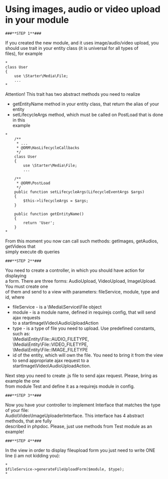 Using images, audio or video upload in your module
==================================================
    ###**STEP 1**###
If you created the new module, and it uses image/audio/video upload, you  
should use trait in your entity class (it is universal for all types of  
files), for example  

```
*
class User
{
    use \Starter\Media\File;
    ...
*
```
Attention! This trait has two abstract methods you need to realize  
  * getEntityName method in your entity class, that return the alias of your entity  
  * setLifecycleArgs method, which must be called on PostLoad that is done in this  
    example  
```
*
    /**
     * ...
     * @ORM\HasLifecycleCallbacks
     */
    class User
    {
        use \Starter\Media\File;
        ...

    /**
     * @ORM\PostLoad
     */
    public function setLifecycleArgs(LifecycleEventArgs $args)
    {
        $this->lifecycleArgs = $args;
    }
    
    public function getEntityName()
    {
        return 'User';
    }
*
```

From this moment you now can call such methods: getImages, getAudios, getVideos that  
simply execute db queries  

    ###**STEP 2**###
You need to create a controller, in which you should have action for displaying  
a form. There are three forms: AudioUpload, VideoUpload, ImageUpload. You must create one  
of them and send to a view with parameters: fileService, module, type and id, where  
 * fileService - is a \Media\Service\File object  
 * module - is a module name, defined in requirejs config, that will send ajax requests  
   to a startImage\Video\AudioUploadAction  
 * type - is a type of file you need to upload. Use predefined constants, such as:  
   \Media\Entity\File::AUDIO_FILETYPE, \Media\Entity\File::VIDEO_FILETYPE,  
   \Media\Entity\File::IMAGE_FILETYPE  
 * id of the entity, which will own the file. You need to bring it from the view  
   to send appropriate ajax request to a startImage\Video\AudioUploadAction.   
   
Next step you need to create .js file to send ajax request. Please, bring as example the one  
from module Test and define it as a requirejs module in config.   

    ###**STEP 3**###
Now you have your controller to implement Interface that matches the type of your file:  
Audio\Video\ImageUploaderInterface. This interface has 4 abstract methods, that are fully  
described in phpdoc. Please, just use methods from Test module as an example!   

    ###**STEP 4**###
In the view in order to display fileupload form you just need to write ONE line (i am not kidding you):  
```
*
$fileService->generateFileUploadForm($module, $type);
*
```
